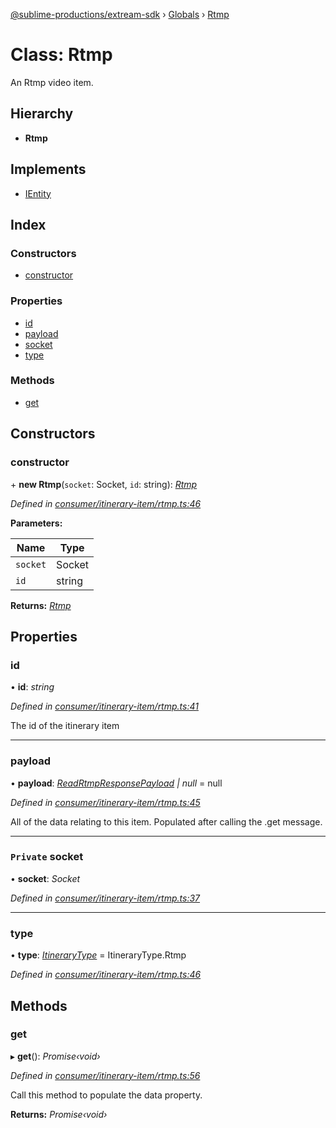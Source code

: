 [@sublime-productions/extream-sdk](../README.md) › [Globals](../globals.md) › [Rtmp](rtmp.md)

# Class: Rtmp

An Rtmp video item.

## Hierarchy

* **Rtmp**

## Implements

* [IEntity](../interfaces/ientity.md)

## Index

### Constructors

* [constructor](rtmp.md#constructor)

### Properties

* [id](rtmp.md#id)
* [payload](rtmp.md#payload)
* [socket](rtmp.md#private-socket)
* [type](rtmp.md#type)

### Methods

* [get](rtmp.md#get)

## Constructors

###  constructor

\+ **new Rtmp**(`socket`: Socket, `id`: string): *[Rtmp](rtmp.md)*

*Defined in [consumer/itinerary-item/rtmp.ts:46](https://github.com/Extream-SaaS/ex-sdk/blob/83ee764/src/consumer/itinerary-item/rtmp.ts#L46)*

**Parameters:**

Name | Type |
------ | ------ |
`socket` | Socket |
`id` | string |

**Returns:** *[Rtmp](rtmp.md)*

## Properties

###  id

• **id**: *string*

*Defined in [consumer/itinerary-item/rtmp.ts:41](https://github.com/Extream-SaaS/ex-sdk/blob/83ee764/src/consumer/itinerary-item/rtmp.ts#L41)*

The id of the itinerary item

___

###  payload

• **payload**: *[ReadRtmpResponsePayload](../interfaces/readrtmpresponsepayload.md) | null* = null

*Defined in [consumer/itinerary-item/rtmp.ts:45](https://github.com/Extream-SaaS/ex-sdk/blob/83ee764/src/consumer/itinerary-item/rtmp.ts#L45)*

All of the data relating to this item. Populated after calling the .get message.

___

### `Private` socket

• **socket**: *Socket*

*Defined in [consumer/itinerary-item/rtmp.ts:37](https://github.com/Extream-SaaS/ex-sdk/blob/83ee764/src/consumer/itinerary-item/rtmp.ts#L37)*

___

###  type

• **type**: *[ItineraryType](../enums/itinerarytype.md)* = ItineraryType.Rtmp

*Defined in [consumer/itinerary-item/rtmp.ts:46](https://github.com/Extream-SaaS/ex-sdk/blob/83ee764/src/consumer/itinerary-item/rtmp.ts#L46)*

## Methods

###  get

▸ **get**(): *Promise‹void›*

*Defined in [consumer/itinerary-item/rtmp.ts:56](https://github.com/Extream-SaaS/ex-sdk/blob/83ee764/src/consumer/itinerary-item/rtmp.ts#L56)*

Call this method to populate the data property.

**Returns:** *Promise‹void›*
